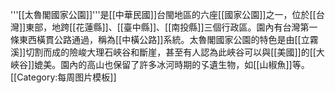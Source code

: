 '''[[太魯閣國家公園]]'''是[[中華民國]]台閩地區的六座[[國家公園]]之一，位於[[台灣]]東部，地跨[[花蓮縣]]、[[臺中縣]]、[[南投縣]]三個行政區。園內有台灣第一條東西橫貫公路通過，稱為[[中橫公路]]系統。太魯閣國家公園的特色是由[[立霧溪]]切割而成的險峻大理石峽谷和斷崖，甚至有人認為此峽谷可以與[[美國]]的[[大峽谷]]媲美。園內的高山也保留了許多冰河時期的孓遺生物，如[[山椒魚]]等。
<noinclude>[[Category:每周图片模板]]</noinclude>